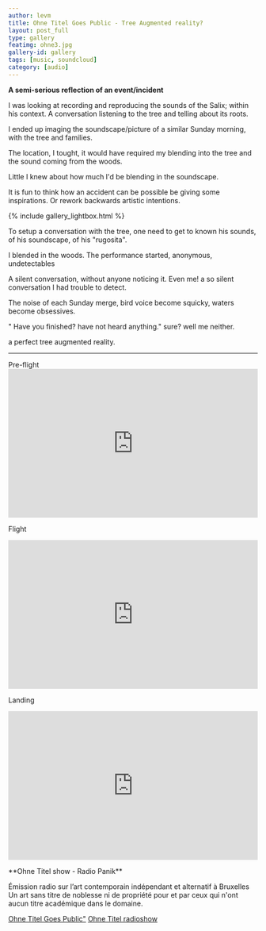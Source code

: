 ```yaml
---
author: levm
title: Ohne Titel Goes Public - Tree Augmented reality?
layout: post_full
type: gallery
featimg: ohne3.jpg
gallery-id: gallery
tags: [music, soundcloud]
category: [audio]
---
```

**A semi-serious reflection of an event/incident**



I was looking at recording and reproducing the sounds of the Salix; within his context. A conversation listening to the tree and telling about its roots. 

I ended up imaging the soundscape/picture of a similar Sunday morning, with the tree and families.

The location, I tought, it would have required my blending into the tree and the sound coming from the woods.

Little I knew about how much I'd be blending in the soundscape.

It is fun to think how an accident can be possible be giving some inspirations. Or rework backwards artistic intentions. 



{% include gallery_lightbox.html %}

To setup a conversation with the tree, one need to get to known his sounds, of his soundscape, of his "rugosita".

I blended in the woods.
The performance started, anonymous, undetectables 

A silent conversation, without anyone noticing it. Even me! a so silent conversation I had trouble to detect.

The noise of each Sunday merge,  bird voice become squicky, waters become obsessives.

" Have you finished? have not heard anything."  sure? well me neither. 

a perfect tree augmented reality.


---

<p>
Pre-flight
<iframe width="100%" height="300" scrolling="no" frameborder="no" allow="autoplay" src="https://w.soundcloud.com/player/?url=https%3A//api.soundcloud.com/tracks/497798571&color=%23ff5500&auto_play=false&hide_related=false&show_comments=true&show_user=true&show_reposts=false&show_teaser=true&visual=true"></iframe>

Flight
<iframe width="100%" height="300" scrolling="no" frameborder="no" allow="autoplay" src="https://w.soundcloud.com/player/?url=https%3A//api.soundcloud.com/tracks/497798571&color=%23ff5500&auto_play=false&hide_related=false&show_comments=true&show_user=true&show_reposts=false&show_teaser=true&visual=true"></iframe>

Landing
<iframe width="100%" height="300" scrolling="no" frameborder="no" allow="autoplay" src="https://w.soundcloud.com/player/?url=https%3A//api.soundcloud.com/tracks/497798571&color=%23ff5500&auto_play=false&hide_related=false&show_comments=true&show_user=true&show_reposts=false&show_teaser=true&visual=true"></iframe>
</p>



<p>
**Ohne Titel show - Radio Panik** 

<p> Émission radio sur l’art contemporain indépendant et alternatif à Bruxelles
Un art sans titre de noblesse ni de propriété pour et par ceux qui n'ont aucun titre académique dans le domaine. ​
</p>

<a href="http://www.radiopanik.org/emissions/ohne-titel/ohne-titel-goes-public-special-anniversary-/">Ohne Titel Goes Public"</a>
<a href="https://www.facebook.com/ohnetitel.radioshow/"> Ohne Titel radioshow </a>

</p>